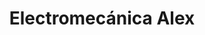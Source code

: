 ---
title: "Electromecánica Alex"
url: /arazuri-aratzuri/electromecanica-alex/
shop: reparación de automóviles
---